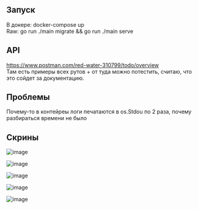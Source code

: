 ## Запуск 
В докере: docker-compose up  
Raw: go run ./main migrate && go run ./main serve

## API
https://www.postman.com/red-water-310799/todo/overview  
Там есть примеры всех рутов + от туда можно потестить, считаю, что это сойдет за документацию.

## Проблемы
Почему-то в контейреы логи печатаются в os.Stdou по 2 раза, почему разбираться времени не было

## Скрины

![image](https://github.com/user-attachments/assets/33edf393-fe50-49ad-b55e-efbe32632071)

![image](https://github.com/user-attachments/assets/3cd0a38f-0f19-49bf-b05c-7c0f8dae39db)

![image](https://github.com/user-attachments/assets/51b1d0c3-d1cf-4d73-b793-4a7cb270b443)

![image](https://github.com/user-attachments/assets/a2e2542a-a300-4789-9bfc-e679349461b8)

![image](https://github.com/user-attachments/assets/b54b2676-7d44-40d9-8acb-51e0d986cd40)




